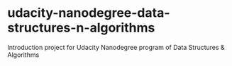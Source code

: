 # udacity-nanodegree-data-structures-n-algorithms
Introduction project for Udacity Nanodegree program of Data Structures &amp; Algorithms

